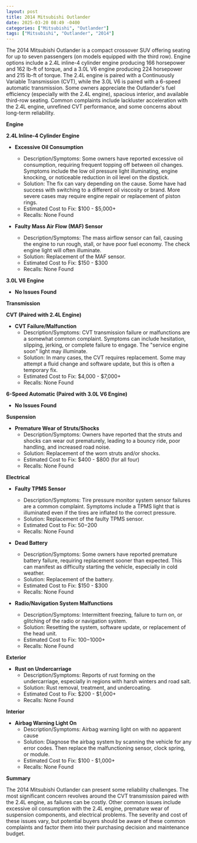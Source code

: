 ```yaml
---
layout: post
title: 2014 Mitsubishi Outlander
date: 2025-03-20 08:49 -0400
categories: ["Mitsubishi", "Outlander"]
tags: ["Mitsubishi", "Outlander", "2014"]
---
```

The 2014 Mitsubishi Outlander is a compact crossover SUV offering seating for up to seven passengers (on models equipped with the third row). Engine options include a 2.4L inline-4 cylinder engine producing 166 horsepower and 162 lb-ft of torque, and a 3.0L V6 engine producing 224 horsepower and 215 lb-ft of torque. The 2.4L engine is paired with a Continuously Variable Transmission (CVT), while the 3.0L V6 is paired with a 6-speed automatic transmission. Some owners appreciate the Outlander's fuel efficiency (especially with the 2.4L engine), spacious interior, and available third-row seating. Common complaints include lackluster acceleration with the 2.4L engine, unrefined CVT performance, and some concerns about long-term reliability.

**Engine**

**2.4L Inline-4 Cylinder Engine**
*   **Excessive Oil Consumption**
    *   Description/Symptoms: Some owners have reported excessive oil consumption, requiring frequent topping off between oil changes. Symptoms include the low oil pressure light illuminating, engine knocking, or noticeable reduction in oil level on the dipstick.
    *   Solution: The fix can vary depending on the cause. Some have had success with switching to a different oil viscosity or brand. More severe cases may require engine repair or replacement of piston rings.
    *   Estimated Cost to Fix: $100 - $5,000+
    *   Recalls: None Found

*   **Faulty Mass Air Flow (MAF) Sensor**
    *   Description/Symptoms: The mass airflow sensor can fail, causing the engine to run rough, stall, or have poor fuel economy. The check engine light will often illuminate.
    *   Solution: Replacement of the MAF sensor.
    *   Estimated Cost to Fix: $150 - $300
    *   Recalls: None Found

**3.0L V6 Engine**
*   **No Issues Found**

**Transmission**

**CVT (Paired with 2.4L Engine)**
*   **CVT Failure/Malfunction**
    *   Description/Symptoms: CVT transmission failure or malfunctions are a somewhat common complaint. Symptoms can include hesitation, slipping, jerking, or complete failure to engage. The "service engine soon" light may illuminate.
    *   Solution: In many cases, the CVT requires replacement. Some may attempt a fluid change and software update, but this is often a temporary fix.
    *   Estimated Cost to Fix: $4,000 - $7,000+
    *   Recalls: None Found

**6-Speed Automatic (Paired with 3.0L V6 Engine)**

*   **No Issues Found**

**Suspension**

*   **Premature Wear of Struts/Shocks**
    *   Description/Symptoms: Owners have reported that the struts and shocks can wear out prematurely, leading to a bouncy ride, poor handling, and increased road noise.
    *   Solution: Replacement of the worn struts and/or shocks.
    *   Estimated Cost to Fix: $400 - $800 (for all four)
    *   Recalls: None Found

**Electrical**

*   **Faulty TPMS Sensor**
    * Description/Symptoms: Tire pressure monitor system sensor failures are a common complaint. Symptoms include a TPMS light that is illuminated even if the tires are inflated to the correct pressure.
    * Solution: Replacement of the faulty TPMS sensor.
    * Estimated Cost to Fix: $50-$200
    * Recalls: None Found

*   **Dead Battery**
    *   Description/Symptoms: Some owners have reported premature battery failure, requiring replacement sooner than expected. This can manifest as difficulty starting the vehicle, especially in cold weather.
    *   Solution: Replacement of the battery.
    *   Estimated Cost to Fix: $150 - $300
    *   Recalls: None Found

*   **Radio/Navigation System Malfunctions**
    *   Description/Symptoms: Intermittent freezing, failure to turn on, or glitching of the radio or navigation system.
    *   Solution: Resetting the system, software update, or replacement of the head unit.
    *   Estimated Cost to Fix: $100-$1000+
    *   Recalls: None Found

**Exterior**

*   **Rust on Undercarriage**
    *   Description/Symptoms: Reports of rust forming on the undercarriage, especially in regions with harsh winters and road salt.
    *   Solution: Rust removal, treatment, and undercoating.
    *   Estimated Cost to Fix: $200 - $1,000+
    *   Recalls: None Found

**Interior**

*   **Airbag Warning Light On**
    * Description/Symptoms: Airbag warning light on with no apparent cause
    * Solution: Diagnose the airbag system by scanning the vehicle for any error codes. Then replace the malfunctioning sensor, clock spring, or module.
    * Estimated Cost to Fix: $100 - $1,000+
    * Recalls: None Found

**Summary**

The 2014 Mitsubishi Outlander can present some reliability challenges. The most significant concern revolves around the CVT transmission paired with the 2.4L engine, as failures can be costly. Other common issues include excessive oil consumption with the 2.4L engine, premature wear of suspension components, and electrical problems. The severity and cost of these issues vary, but potential buyers should be aware of these common complaints and factor them into their purchasing decision and maintenance budget.

